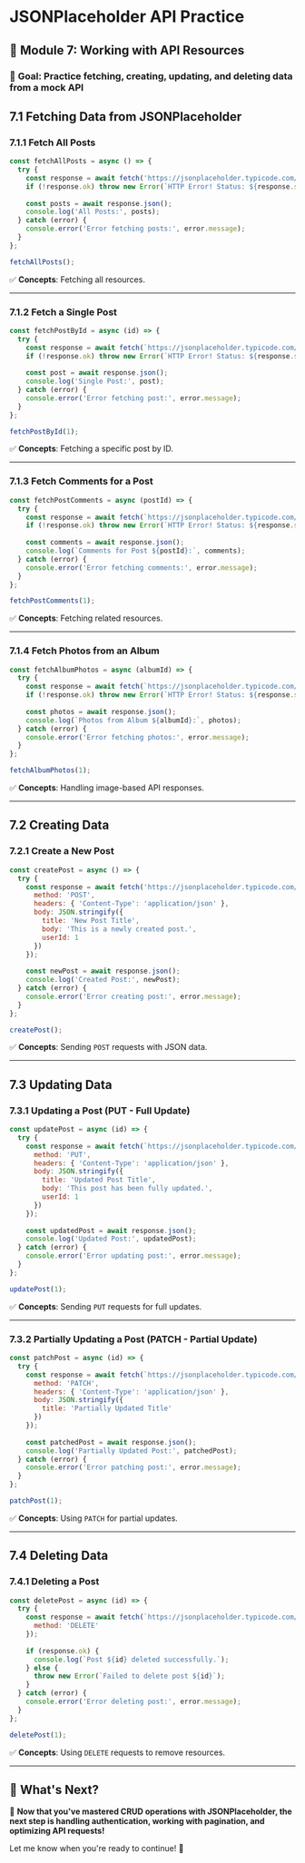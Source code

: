 # JSONPlaceholder API Practice

## **📌 Module 7: Working with API Resources**

### 🎯 **Goal**: Practice fetching, creating, updating, and deleting data from a mock API

## **7.1 Fetching Data from JSONPlaceholder**

### **7.1.1 Fetch All Posts**

```javascript
const fetchAllPosts = async () => {
  try {
    const response = await fetch('https://jsonplaceholder.typicode.com/posts');
    if (!response.ok) throw new Error(`HTTP Error! Status: ${response.status}`);
    
    const posts = await response.json();
    console.log('All Posts:', posts);
  } catch (error) {
    console.error('Error fetching posts:', error.message);
  }
};

fetchAllPosts();
```

✅ **Concepts**: Fetching all resources.

---

### **7.1.2 Fetch a Single Post**

```javascript
const fetchPostById = async (id) => {
  try {
    const response = await fetch(`https://jsonplaceholder.typicode.com/posts/${id}`);
    if (!response.ok) throw new Error(`HTTP Error! Status: ${response.status}`);
    
    const post = await response.json();
    console.log('Single Post:', post);
  } catch (error) {
    console.error('Error fetching post:', error.message);
  }
};

fetchPostById(1);
```

✅ **Concepts**: Fetching a specific post by ID.

---

### **7.1.3 Fetch Comments for a Post**

```javascript
const fetchPostComments = async (postId) => {
  try {
    const response = await fetch(`https://jsonplaceholder.typicode.com/posts/${postId}/comments`);
    if (!response.ok) throw new Error(`HTTP Error! Status: ${response.status}`);
    
    const comments = await response.json();
    console.log(`Comments for Post ${postId}:`, comments);
  } catch (error) {
    console.error('Error fetching comments:', error.message);
  }
};

fetchPostComments(1);
```

✅ **Concepts**: Fetching related resources.

---

### **7.1.4 Fetch Photos from an Album**

```javascript
const fetchAlbumPhotos = async (albumId) => {
  try {
    const response = await fetch(`https://jsonplaceholder.typicode.com/albums/${albumId}/photos`);
    if (!response.ok) throw new Error(`HTTP Error! Status: ${response.status}`);
    
    const photos = await response.json();
    console.log(`Photos from Album ${albumId}:`, photos);
  } catch (error) {
    console.error('Error fetching photos:', error.message);
  }
};

fetchAlbumPhotos(1);
```

✅ **Concepts**: Handling image-based API responses.

---

## **7.2 Creating Data**

### **7.2.1 Create a New Post**

```javascript
const createPost = async () => {
  try {
    const response = await fetch('https://jsonplaceholder.typicode.com/posts', {
      method: 'POST',
      headers: { 'Content-Type': 'application/json' },
      body: JSON.stringify({
        title: 'New Post Title',
        body: 'This is a newly created post.',
        userId: 1
      })
    });
    
    const newPost = await response.json();
    console.log('Created Post:', newPost);
  } catch (error) {
    console.error('Error creating post:', error.message);
  }
};

createPost();
```

✅ **Concepts**: Sending `POST` requests with JSON data.

---

## **7.3 Updating Data**

### **7.3.1 Updating a Post (PUT - Full Update)**

```javascript
const updatePost = async (id) => {
  try {
    const response = await fetch(`https://jsonplaceholder.typicode.com/posts/${id}`, {
      method: 'PUT',
      headers: { 'Content-Type': 'application/json' },
      body: JSON.stringify({
        title: 'Updated Post Title',
        body: 'This post has been fully updated.',
        userId: 1
      })
    });
    
    const updatedPost = await response.json();
    console.log('Updated Post:', updatedPost);
  } catch (error) {
    console.error('Error updating post:', error.message);
  }
};

updatePost(1);
```

✅ **Concepts**: Sending `PUT` requests for full updates.

---

### **7.3.2 Partially Updating a Post (PATCH - Partial Update)**

```javascript
const patchPost = async (id) => {
  try {
    const response = await fetch(`https://jsonplaceholder.typicode.com/posts/${id}`, {
      method: 'PATCH',
      headers: { 'Content-Type': 'application/json' },
      body: JSON.stringify({
        title: 'Partially Updated Title'
      })
    });
    
    const patchedPost = await response.json();
    console.log('Partially Updated Post:', patchedPost);
  } catch (error) {
    console.error('Error patching post:', error.message);
  }
};

patchPost(1);
```

✅ **Concepts**: Using `PATCH` for partial updates.

---

## **7.4 Deleting Data**

### **7.4.1 Deleting a Post**

```javascript
const deletePost = async (id) => {
  try {
    const response = await fetch(`https://jsonplaceholder.typicode.com/posts/${id}`, {
      method: 'DELETE'
    });
    
    if (response.ok) {
      console.log(`Post ${id} deleted successfully.`);
    } else {
      throw new Error(`Failed to delete post ${id}`);
    }
  } catch (error) {
    console.error('Error deleting post:', error.message);
  }
};

deletePost(1);
```

✅ **Concepts**: Using `DELETE` requests to remove resources.

---

## **📌 What's Next?**

🚀 **Now that you've mastered CRUD operations with JSONPlaceholder, the next step is handling authentication, working with pagination, and optimizing API requests!**

Let me know when you're ready to continue! 🚀
